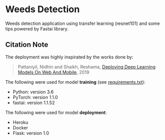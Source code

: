 # Weeds Detection

Weeds detection application using transfer learning (resnet101) and some tips powered by Fastai library.

## Citation Note

The deployment was highly inspirated by the works done by:

> Pattaniyil, Nidhin and Shaikh, Reshama, [Deploying Deep Learning Models On Web And Mobile](https://reshamas.github.io/deploying-deep-learning-models-on-web-and-mobile/), 2019

The following were used for model **training** (see [requirements.txt](requirements.txt)):

- Python: version 3.6
- PyTorch: version 1.1.0
- fastai: version 1.1.52

The following were used for model **deployment**:

- Heroku
- Docker
- Flask: version 1.0
